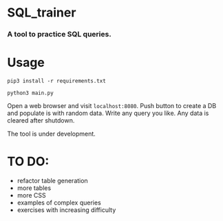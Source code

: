 # SQL_trainer

### A tool to practice SQL queries.
# Usage

`pip3 install -r requirements.txt`

`python3 main.py`


Open a web browser and visit `localhost:8080`.
Push button to create a DB and populate is with random data.
Write any query you like.
Any data is cleared after shutdown.

The tool is under development.

# TO DO:
- refactor table generation  
- more tables
- more CSS
- examples of complex queries
- exercises with increasing difficulty